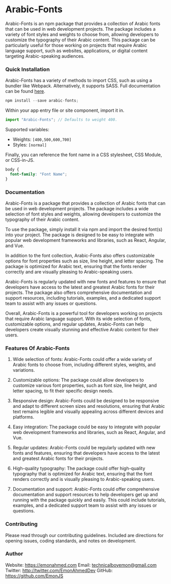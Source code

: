 # Arabic-Fonts
Arabic-Fonts is an npm package that provides a collection of Arabic fonts that can be used in web development projects. The package includes a variety of font styles and weights to choose from, allowing developers to customize the typography of their Arabic content. This package can be particularly useful for those working on projects that require Arabic language support, such as websites, applications, or digital content targeting Arabic-speaking audiences.

### Quick Installation

Arabic-Fonts has a variety of methods to import CSS, such as using a bundler like Webpack. Alternatively, it supports SASS. Full documentation can be found [here](#).

```javascript
npm install --save arabic-fonts;
```

Within your app entry file or site component, import it in.

```javascript
import "Arabic-Fonts"; // Defaults to weight 400.
```

Supported variables:

- Weights: `[400,500,600,700]`
- Styles: `[normal]`

Finally, you can reference the font name in a CSS stylesheet, CSS Module, or CSS-in-JS.

```css
body {
  font-family: "Font Name";
}
```



### Documentation
Arabic-Fonts is a package that provides a collection of Arabic fonts that can be used in web development projects. The package includes a wide selection of font styles and weights, allowing developers to customize the typography of their Arabic content.

To use the package, simply install it via npm and import the desired font(s) into your project. The package is designed to be easy to integrate with popular web development frameworks and libraries, such as React, Angular, and Vue.

In addition to the font collection, Arabic-Fonts also offers customizable options for font properties such as size, line height, and letter spacing. The package is optimized for Arabic text, ensuring that the fonts render correctly and are visually pleasing to Arabic-speaking users.

Arabic-Fonts is regularly updated with new fonts and features to ensure that developers have access to the latest and greatest Arabic fonts for their projects. The package also offers comprehensive documentation and support resources, including tutorials, examples, and a dedicated support team to assist with any issues or questions.

Overall, Arabic-Fonts is a powerful tool for developers working on projects that require Arabic language support. With its wide selection of fonts, customizable options, and regular updates, Arabic-Fonts can help developers create visually stunning and effective Arabic content for their users.

### Features Of Arabic-Fonts
1. Wide selection of fonts: Arabic-Fonts could offer a wide variety of Arabic fonts to choose from, including different styles, weights, and variations.

2. Customizable options: The package could allow developers to customize various font properties, such as font size, line height, and letter spacing, to fit their specific design needs.

3. Responsive design: Arabic-Fonts could be designed to be responsive and adapt to different screen sizes and resolutions, ensuring that Arabic text remains legible and visually appealing across different devices and platforms.

4. Easy integration: The package could be easy to integrate with popular web development frameworks and libraries, such as React, Angular, and Vue.

5. Regular updates: Arabic-Fonts could be regularly updated with new fonts and features, ensuring that developers have access to the latest and greatest Arabic fonts for their projects.

6. High-quality typography: The package could offer high-quality typography that is optimized for Arabic text, ensuring that the font renders correctly and is visually pleasing to Arabic-speaking users.

7. Documentation and support: Arabic-Fonts could offer comprehensive documentation and support resources to help developers get up and running with the package quickly and easily. This could include tutorials, examples, and a dedicated support team to assist with any issues or questions.

### Contributing
Please read through our contributing guidelines. Included are directions for opening issues, coding standards, and notes on development.

### Author
Website: https://emonahmed.com
Email: technicalboyemon@gmail.com
Twitter: http://twitter.com/EmonAhmedDev
GitHub: https://github.com/EmonJS